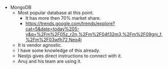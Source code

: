 * MongoDB
    * Most popular database at this point.
        * It has more then 70% market share.
        * https://trends.google.com/trends/explore?cat=5&date=today%205-y&q=%2Fm%2F05z_r2n,%2Fm%2F04f32m3,%2Fm%2F09gnj_f,%2Fm%2F03wfh72,Neo4j
    * It is vendor agnostic.
    * I have some knowledge of this already.
    * Nestjs gives direct instructions to connect with it.
    * Anuj and his team are using it.
   
    
